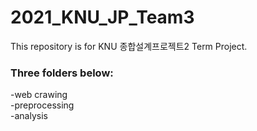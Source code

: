 # 2021_KNU_JP_Team3
This repository is for KNU 종합설계프로젝트2 Term Project.

### Three folders below:  
-web crawing  
-preprocessing  
-analysis  
